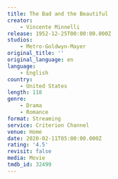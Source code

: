 ```yaml
---
title: The Bad and the Beautiful
creator:
    - Vincente Minnelli
release: 1952-12-25T00:00:00.000Z
studios:
    - Metro-Goldwyn-Mayer
original_title: ''
original_language: en
language:
    - English
country:
    - United States
length: 118
genre:
    - Drama
    - Romance
format: Streaming
service: Criterion Channel
venue: Home
date: 2020-02-11T05:00:00.000Z
rating: '4.5'
revisit: false
media: Movie
tmdb_id: 32499
---
```



